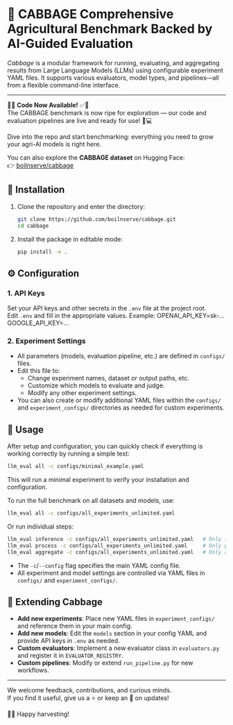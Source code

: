 # 🥬 CABBAGE  **Comprehensive Agricultural Benchmark Backed by AI-Guided Evaluation**

*Cabbage* is a modular framework for running, evaluating, and aggregating results from Large Language Models (LLMs) using configurable experiment YAML files. It supports various evaluators, model types, and pipelines—all from a flexible command-line interface.

---

🥬✅ **Code Now Available!** ✅🥬  
The CABBAGE benchmark is now ripe for exploration — our code and evaluation pipelines are live and ready for use! 🌱💻

Dive into the repo and start benchmarking: everything you need to grow your agri-AI models is right here.

You can also explore the **CABBAGE dataset** on Hugging Face:  
👉 [boilnserve/cabbage](https://huggingface.co/datasets/boilnserve/cabbage)


## 🚀 Installation

1. Clone the repository and enter the directory:
    ```sh
    git clone https://github.com/boilnserve/cabbage.git
    cd cabbage
    ```

2. Install the package in editable mode:
    ```sh
    pip install -e .
    ```

## ⚙️ Configuration

### 1. API Keys

Set your API keys and other secrets in the `.env` file at the project root.  
Edit `.env` and fill in the appropriate values. Example:
OPENAI_API_KEY=sk-...
GOOGLE_API_KEY=...



### 2. Experiment Settings

- All parameters (models, evaluation pipeline, etc.) are defined in `configs/` files.
- Edit this file to:
    - Change experiment names, dataset or output paths, etc.
    - Customize which models to evaluate and judge.
    - Modify any other experiment settings.
- You can also create or modify additional YAML files within the `configs/` and `experiment_configs/` directories as needed for custom experiments.



## 🏃 Usage

After setup and configuration, you can quickly check if everything is working correctly by running a simple test:
```sh
llm_eval all -c configs/minimal_example.yaml
```
This will run a minimal experiment to verify your installation and configuration.

To run the full benchmark on all datasets and models, use:
```sh
llm_eval all -c configs/all_experiments_unlimited.yaml
```

Or run individual steps:
```sh
llm_eval inference -c configs/all_experiments_unlimited.yaml   # Only inference
llm_eval process -c configs/all_experiments_unlimited.yaml     # Only process results
llm_eval aggregate -c configs/all_experiments_unlimited.yaml   # Only aggregate results
```

- The `-c`/`--config` flag specifies the main YAML config file.
- All experiment and model settings are controlled via YAML files in `configs/` and `experiment_configs/`.


## 🧩 Extending Cabbage

- **Add new experiments**: Place new YAML files in `experiment_configs/` and reference them in your main config.
- **Add new models**: Edit the `models` section in your config YAML and provide API keys in `.env` as needed.
- **Custom evaluators**: Implement a new evaluator class in `evaluators.py` and register it in `EVALUATOR_REGISTRY`.
- **Custom pipelines**: Modify or extend `run_pipeline.py` for new workflows.

---

We welcome feedback, contributions, and curious minds.  
If you find it useful, give us a ⭐️ or keep an 👀 on updates!

🥬🌾 Happy harvesting!
